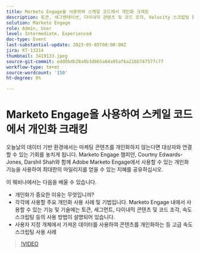 ```yaml
---
title: Marketo Engage을 사용하여 스케일 코드에서 개인화 크래킹
description: 토큰, 세그멘테이션, 다이내믹 콘텐츠 및 코드 조각, Velocity 스크립팅 등 Adobe Marketo Engage 내에서 사용할 수 있는 개인화 기능을 다룹니다.  사용자 지정 개체에서 가져온 데이터를 사용하여 콘텐츠를 개인화하는 등 고급 속도 스크립팅 사용 사례
solution: Marketo Engage
role: Admin, User
level: Intermediate, Experienced
doc-type: Event
last-substantial-update: 2023-05-05T00:00:00Z
jira: KT-13214
thumbnail: 3419133.jpeg
source-git-commit: edd0bdb28a9b3d065a64a95af6a216b747577c77
workflow-type: tm+mt
source-wordcount: '150'
ht-degree: 0%

---
```



# Marketo Engage을 사용하여 스케일 코드에서 개인화 크래킹

오늘날의 데이터 기반 환경에서는 마케팅 콘텐츠를 개인화하지 않는다면 대상자와 연결할 수 있는 기회를 놓치게 됩니다. Marketo Engage 챔피언, Courtny Edwards-Jones, Darshil Shah와 함께 Adobe Marketo Engage에서 사용할 수 있는 개인화 기능을 사용하여 최대한의 마일리지를 얻을 수 있는 지혜를 공유하십시오.

이 웨비나에서는 다음을 배울 수 있습니다.

* 개인화가 중요한 이유는 무엇입니까?
* 각각에 사용할 주요 개인화 사용 사례 및 기법입니다. Marketo Engage 내에서 사용할 수 있는 기능 및 기술에는 토큰, 세그먼트, 다이내믹 콘텐츠 및 코드 조각, 속도 스크립팅 등의 사용 방법이 설명되어 있습니다.
* 사용자 지정 개체에서 가져온 데이터를 사용하여 콘텐츠를 개인화하는 등 고급 속도 스크립팅 사용 사례

>[!VIDEO](https://video.tv.adobe.com/v/3419133/?learn=on)
